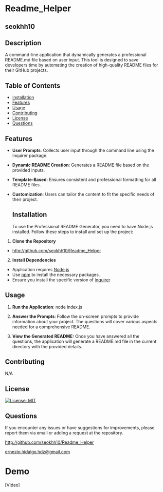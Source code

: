  # Readme_Helper
  ## seokhh10


  ## Description

  A command-line application that dynamically generates a professional README.md file based on user input. This tool is designed to save developers time by automating the creation of high-quality README files for their GitHub projects.

  ## Table of Contents
  * [Installation](#installation)
  * [Features](#features)
  * [Usage](#usage)
  * [Contributing](#contributing)
  * [License](#license)
  * [Questions](#questions)

  ## Features

- **User Prompts**: Collects user input through the command line using the Inquirer package.
- **Dynamic README Creation**: Generates a README file based on the provided inputs.
- **Template-Based**: Ensures consistent and professional formatting for all README files.
- **Customization**: Users can tailor the content to fit the specific needs of their project.


  ## Installation

  To use the Professional README Generator, you need to have Node.js installed. Follow these steps to install and set up the project:

1. **Clone the Repository**
  - http://github.com/seokhh10/Readme_Helper

2. **Install Dependencies**
  - Application requires [Node.js](https://nodejs.org/)
  - Use [npm](https://www.npmjs.com/) to install the necessary packages.
  - Ensure you install the specific version of [Inquirer](https://www.npmjs.com/package/inquirer/v/8.2.4)

  ## Usage

 1. **Run the Application**:
 node index.js

 2. **Answer the Prompts**:
 Follow the on-screen prompts to provide information about your project. The questions will cover various aspects needed for a comprehensive README.

 3. **View the Generated README:**
 Once you have answered all the questions, the application will generate a README.md file in the current directory with the provided details.

  ## Contributing

  N/A

  ## License

  [![License: MIT](https://img.shields.io/badge/license-MIT-green)](https://opensource.org/licenses/MIT)

  ## Questions

  If you encounter any issues or have suggestions for improvements, please report them via email or adding a request at the repository.

  http://github.com/seokhh10/Readme_Helper


  ernesto.hidalgo.hdz@gmail.com

   # Demo
 [Video]  


